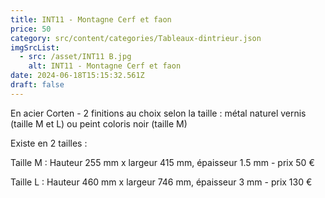 ```yaml
---
title: INT11 - Montagne Cerf et faon
price: 50
category: src/content/categories/Tableaux-dintrieur.json
imgSrcList:
  - src: /asset/INT11 B.jpg
    alt: INT11 - Montagne Cerf et faon
date: 2024-06-18T15:15:32.561Z
draft: false
---
```


En acier Corten - 2 finitions au choix selon la taille : métal naturel vernis (taille M et L) ou peint
coloris noir (taille M)

Existe en 2 tailles :

Taille M : Hauteur 255 mm x largeur 415 mm, épaisseur 1.5 mm - prix 50 € 

Taille L : Hauteur 460 mm x largeur 746 mm, épaisseur 3 mm - prix 130 € 
